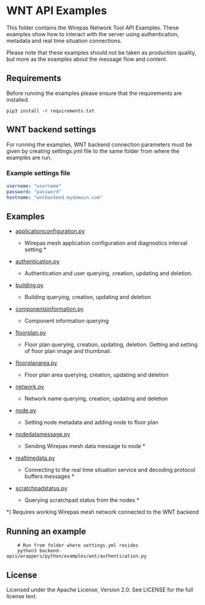 # WNT API Examples

This folder contains the Wirepas Network Tool API Examples. These examples show how to interact with
the server using authentication, metadata and real time situation connections.

Please note that these examples should not be taken as production quality, but more
as the examples about the message flow and content.

## Requirements

Before running the examples please ensure that the requirements are installed.

```shell
pip3 install -r requirements.txt
```

## WNT backend settings

For running the examples, WNT backend connection parameters must be given by creating settings.yml
file to the same folder from where the examples are run.

### Example settings file

```yaml
username: "username"
password: "password"
hostname: "wntbackend.mydomain.com"
```

## Examples

-   [applicationconfiguration.py][applicationconfiguration.py_link]
    -   Wirepas mesh application configuration and diagnostics interval setting \*

-   [authentication.py][authentication.py_link]
    -   Authentication and user querying, creation, updating and deletion.

-   [building.py][building.py_link]
    -   Building querying, creation, updating and deletion

-   [componentsinformation.py][componentsinformation.py_link]
    -   Component information querying

-   [floorplan.py][floorplan.py_link]
    -   Floor plan querying, creation, updating, deletion. Getting and setting of floor plan image and thumbnail.

-   [floorplanarea.py][floorplanarea.py_link]
    -   Floor plan area querying, creation, updating and deletion

-   [network.py][network.py_link]
    -   Network name querying, creation, updating and deletion

-   [node.py][node.py_link]
    -   Setting node metadata and adding node to floor plan

-   [nodedatamessage.py][nodedatamessage.py_link]
    -   Sending Wirepas mesh data message to node \*

-   [realtimedata.py][realtimedata.py_link]
    -   Connecting to the real time situation service and decoding protocol buffers messages \*

-   [scratchpadstatus.py][scratchpadstatus.py_link]
    -   Querying scratchpad status from the nodes \*

\*) Requires working Wirepas mesh network connected to the WNT backend

## Running an example

```shell
    # Run from folder where settings.yml resides
    python3 backend-apis/wrappers/python/examples/wnt/authentication.py
```

## License

Licensed under the Apache License, Version 2.0. See LICENSE for the full
license text.

[applicationconfiguration.py_link]: https://github.com/wirepas/backend-apis/tree/master/wrappers/python/examples/wnt/applicationconfiguration.py

[authentication.py_link]: https://github.com/wirepas/backend-apis/tree/master/wrappers/python/examples/wnt/authentication.py

[building.py_link]: https://github.com/wirepas/backend-apis/tree/master/wrappers/python/examples/wnt/building.py

[componentsinformation.py_link]: https://github.com/wirepas/backend-apis/tree/master/wrappers/python/examples/wnt/componentsinformation.py

[floorplan.py_link]: https://github.com/wirepas/backend-apis/tree/master/wrappers/python/examples/wnt/floorplan.py

[floorplanarea.py_link]: https://github.com/wirepas/backend-apis/tree/master/wrappers/python/examples/wnt/floorplanarea.py

[network.py_link]: https://github.com/wirepas/backend-apis/tree/master/wrappers/python/examples/wnt/network.py

[node.py_link]: https://github.com/wirepas/backend-apis/tree/master/wrappers/python/examples/wnt/node.py

[nodedatamessage.py_link]: https://github.com/wirepas/backend-apis/tree/master/wrappers/python/examples/wnt/nodedatamessage.py

[realtimedata.py_link]: https://github.com/wirepas/backend-apis/tree/master/wrappers/python/examples/wnt/realtimedata.py

[scratchpadstatus.py_link]: https://github.com/wirepas/backend-apis/tree/master/wrappers/python/examples/wnt/scratchpadstatus.py
